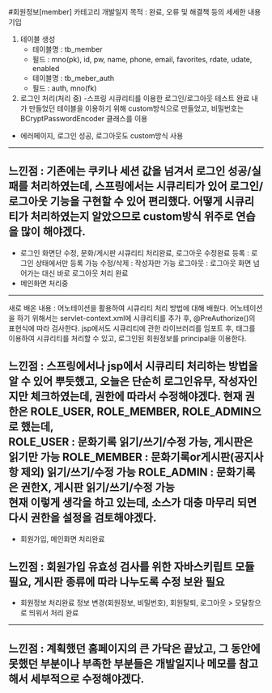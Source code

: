 #회원정보[member] 카테고리 개발일지 
목적 : 완료, 오류 및 해결책 등의 세세한 내용 기입
1. 테이블 생성
    - 테이블명 : tb_member
    - 필드 : mno(pk), id, pw, name, phone, email, favorites, rdate, udate, enabled
    - 테이블명 : tb_meber_auth
    - 필드 : auth, mno(fk)
2. 로그인 처리(처리 중) 
-스프링 시큐리티를 이용한 로그인/로그아웃 테스트 완료 
내가 만들었던 테이블을 이용하기 위해 custom방식으로 만들었고, 
비밀번호는 BCryptPasswordEncoder 클래스를 이용 
- 에러페이지, 로그인 성공, 로그아웃도 custom방식 사용 
----------------------------------------------------------------------------------------
느낀점 : 기존에는 쿠키나 세션 값을 넘겨서 로그인 성공/실패를 처리하였는데, 스프링에서는 시큐리티가 있어 
로그인/로그아웃 기능을 구현할 수 있어 편리했다. 
어떻게 시큐리티가 처리하였는지 알았으므로 custom방식 위주로 연습을 많이 해야겠다.   
----------------------------------------------------------------------------------------
- 로그인 화면단 수정, 문화/게시판 시큐리티 처리완료, 로그아웃 수정완료 
등록 : 로그인 상태에서만 등록 가능 
수정/삭제 : 작성자만 가능 
로그아웃 : 로그아웃 화면 넘어가는 대신 바로 로그아웃 처리 완료 
- 메인화면 처리중
----------------------------------------------------------------------------------------
새로 배온 내용 : 어노테이션을 활용하여 시큐리티 처리 방법에 대해 배웠다. 
어노테이션을 하기 위해서는 servlet-context.xml에 시큐리티를 추가 후, 
@PreAuthorize()의 표현식에 따라 검사한다. 
jsp에서도 시큐리티에 관한 라이브러리를 임포트 후, 
<sec> 태그를 이용하여 시큐리티를 처리할 수 있고, 로그인된 회원정보를 principal을 이용한다.  

느낀점 : 스프링에서나 jsp에서 시큐리티 처리하는 방법을 알 수 있어 뿌듯했고, 오늘은 단순히 
로그인유무, 작성자인지만 체크하였는데, 권한에 따라서 수정해야겠다. 
현재 권한은 ROLE_USER, ROLE_MEMBER, ROLE_ADMIN으로 했는데,   
ROLE_USER : 문화기록 읽기/쓰기/수정 가능, 게시판은 읽기만 가능 
ROLE_MEMBER : 문화기록or게시판(공지사항 제외) 읽기/쓰기/수정 가능
ROLE_ADMIN : 문화기록은 권한X, 게시판 읽기/쓰기/수정 가능  
현재 이렇게 생각을 하고 있는데, 소스가 대충 마무리 되면 다시 권한을 설정을 검토해야겠다. 
----------------------------------------------------------------------------------------
- 회원가입, 메인화면 처리완료

느낀점 : 회원가입 유효성 검사를 위한 자바스키립트 모듈 필요, 게시판 종류에 따라 나누도록 수정
보완 필요 
----------------------------------------------------------------------------------------
- 회원정보 처리완료 
정보 변경(회원정보, 비밀번호), 회원탈퇴, 로그아웃 > 모달창으로 띄워서 처리 완료 
----------------------------------------------------------------------------------------
느낀점 : 계획했던 홈페이지의 큰 가닥은 끝났고, 그 동안에 못했던 부분이나 부족한 부분들은 
개발일지나 메모를 참고해서 세부적으로 수정해야겠다. 
----------------------------------------------------------------------------------------